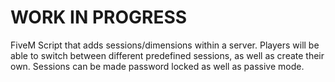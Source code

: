 # WORK IN PROGRESS

FiveM Script that adds sessions/dimensions within a server.
Players will be able to switch between different predefined sessions, as well as create their own. Sessions can be made password locked as well as passive mode.
